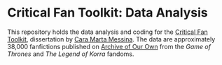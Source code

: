 # Critical Fan Toolkit: Data Analysis
This repository holds the data analysis and coding for the [Critical Fan Toolkit](http://criticalfantoolkit.org/), dissertation by [Cara Marta Messina](https://caramartamessina.com/). The data are approximately 38,000 fanfictions published on [Archive of Our Own](https://archiveofourown.org/) from the *Game of Thrones* and *The Legend of Korra* fandoms. 
